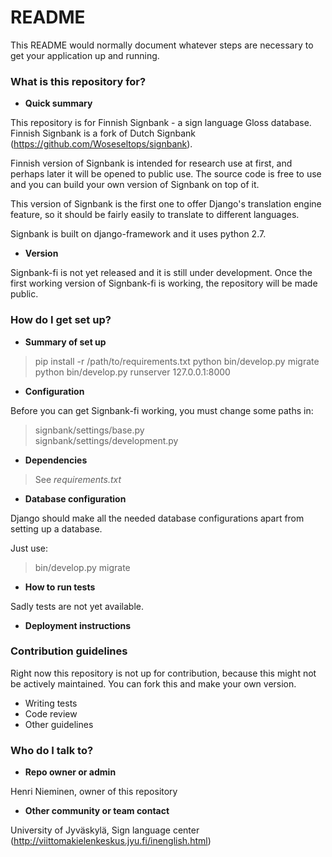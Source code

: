 # README #

This README would normally document whatever steps are necessary to get your application up and running.

### What is this repository for? ###

* **Quick summary**

This repository is for Finnish Signbank - a sign language Gloss database.
Finnish Signbank is a fork of Dutch Signbank (https://github.com/Woseseltops/signbank).

Finnish version of Signbank is intended for research use at first, and perhaps later it will be opened to public use.
The source code is free to use and you can build your own version of Signbank on top of it.

This version of Signbank is the first one to offer Django's translation engine feature, so it should be fairly easily to translate to different languages.

Signbank is built on django-framework and it uses python 2.7.

* **Version**

Signbank-fi is not yet released and it is still under development.
Once the first working version of Signbank-fi is working, the repository will be made public.

### How do I get set up? ###

* **Summary of set up**

> pip install -r /path/to/requirements.txt
> python bin/develop.py migrate
> python bin/develop.py runserver 127.0.0.1:8000

* **Configuration**

Before you can get Signbank-fi working, you must change some paths in:  
> signbank/settings/base.py  
> signbank/settings/development.py                              

* **Dependencies**

> See *requirements.txt*

* **Database configuration**

Django should make all the needed database configurations apart from setting up a database.

Just use:
> bin/develop.py migrate

* **How to run tests**

Sadly tests are not yet available.

* **Deployment instructions**

### Contribution guidelines ###

Right now this repository is not up for contribution, because this might not be actively maintained. You can fork this and make your own version.

* Writing tests
* Code review
* Other guidelines

### Who do I talk to? ###

* **Repo owner or admin**

Henri Nieminen, owner of this repository

* **Other community or team contact**

University of Jyväskylä, Sign language center (http://viittomakielenkeskus.jyu.fi/inenglish.html)